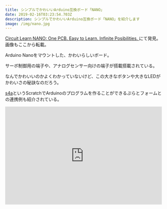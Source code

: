 ```yaml
---
title: シンプルでかわいいArduino互換ボード「NANO」
date: 2019-02-16T03:23:54.703Z
description: シンプルでかわいいArduino互換ボード「NANO」を紹介します
image: /img/nano.jpg
---
```

[Circuit Learn NANO: One PCB. Easy to Learn. Infinite Posibilities.
](https://www.instructables.com/id/Circuit-Learn-NANO-One-PCB-Easy-to-Learn-Infinite-/)にて発見。画像もここから転載。

Arduino Nanoをマウントした、かわいらしいボード。

サーボ制御用の端子や、アナログセンサー向けの端子が搭載搭載されている。

なんでかわいいのかよくわかっていないけど、この大きなボタンや大きなLEDがかわいさの秘訣なのだろう。

[s4a](http://s4a.cat/)というScratchでArduinoのプログラムを作ることができるぷらとフォームとの連携例も紹介されている。

<iframe width="100%" height="315" src="https://www.youtube.com/embed/7OAtQa5O_HA" frameborder="0" allow="accelerometer; autoplay; encrypted-media; gyroscope; picture-in-picture" allowfullscreen></iframe>
